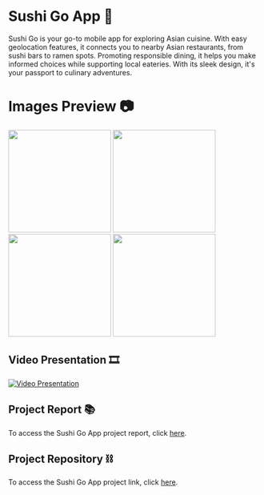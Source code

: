 # Sushi Go App 🍣
Sushi Go is your go-to mobile app for exploring Asian cuisine. With easy geolocation features, it connects you to nearby Asian restaurants, from sushi bars to ramen spots. Promoting responsible dining, it helps you make informed choices while supporting local eateries. With its sleek design, it's your passport to culinary adventures.

# Images Preview 📷
<div>
    <div>
        <img src="" height="205">
        <img src="" height="205">
        <img src="" height="205">
        <img src="" height="205">
    </div>
</div>

## Video Presentation 🎞
[![Video Presentation](miniatura)](link_video)

## Project Report 📚
To access the Sushi Go App project report, click [here](link_documentacion).

## Project Repository ⛓
To access the Sushi Go App project link, click [here](https://gitlab.com/project3sushigo/sushigogroup2).
